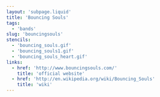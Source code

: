 ```yaml
---
layout: 'subpage.liquid'
title: 'Bouncing Souls'
tags:
  - 'bands'
slug: 'bouncingsouls'
stencils:
  - 'bouncing_souls.gif'
  - 'bouncing_souls1.gif'
  - 'bouncing_souls_heart.gif'
links:
  - href: 'http://www.bouncingsouls.com/'
    title: 'official website'
  - href: 'http://en.wikipedia.org/wiki/Bouncing_Souls'
    title: 'wiki'
---
```

